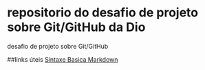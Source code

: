 # repositorio do desafio de projeto sobre Git/GitHub da Dio
desafio de projeto sobre Git/GitHub

##links úteis
[Síntaxe Basica Markdown](https://www.markdownguide.org/basic-sintax/)
